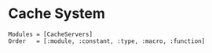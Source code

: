 # Cache System

```@autodocs
Modules = [CacheServers]
Order   = [:module, :constant, :type, :macro, :function]
```
